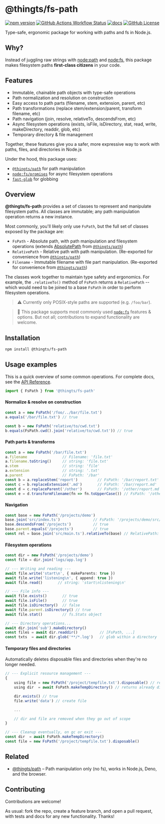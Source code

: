# @thingts/fs-path

[![npm version](https://img.shields.io/npm/v/@thingts/fs-path.svg)](https://www.npmjs.com/package/@thingts/fs-path)
[![GitHub Actions Workflow Status](https://img.shields.io/github/actions/workflow/status/thingts/fs-path/ci.yaml)](https://github.com/thingts/fs-path/actions/workflows/ci.yaml)
[![docs](https://img.shields.io/badge/docs-typedoc-blue)](https://thingts.github.io/fs-path/)
[![GitHub License](https://img.shields.io/github/license/thingts/fs-path)](LICENSE)


Type-safe, ergonomic package for working with paths and fs in Node.js.

## Why?

Instead of juggling raw strings with
[node:path](https://nodejs.org/api/path.html) and
[node:fs](https://nodejs.org/api/fs.html), this package makes
filesystem paths **first-class citizens** in your code.

## Features

* Immutable, chainable path objects with type-safe operations
* Path normalization and resolution on construction
* Easy access to path parts (filename, stem, extension, parent, etc)
* Path transformations (replace stem/extension/parent, transform filename, etc)
* Path navigation (join, resolve, relativeTo, descendsFrom, etc)
* Async filesystem operations (exists, isFile, isDirectory, stat, read, write, makeDirectory, readdir, glob, etc)
* Temporary directory & file management

Together, these features give you a safer, more expressive way to work with
paths, files, and directories in Node.js

Under the hood, this package uses:

* [`@thingts/path`](https://www.npmjs.com/package/@thingts/path) for path manipulation
* [`node:fs/promises`](https://nodejs.org/api/fs/promises.html) for async filesystem operations
* [`fast-glob`](https://www.npmjs.com/package/fast-glob) for globbing


## Overview

**@thingts/fs-path** provides a set of classes to represent and manipulate
filesystem paths.  All classes are immutable; any path manipulation
operation returns a new instance.

Most commonly, you'll likely only use `FsPath`, but the full set of classes exposed by the package are:

* `FsPath` - Absolute path, with path manipulation and filesystem operations (extends [AbsolutePath](https://thingts.github.io/path/classes/AbsolutePath.html) from [`@thingts/path`](https://www.npmjs.com/package/@thingts/path))
* `RelativePath` - Relative path with path manipulation.  (Re-exported for convenience from [`@thingts/path`](https://www.npmjs.com/package/@thingts/path))
* `Filename` - Immutable filename with file part manipulation.  (Re-exported for convenience from [`@thingts/path`](https://www.npmjs.com/package/@thingts/path))

The classes work together to maintain type safety and ergonomics.  For
example, the `.relativeTo()` method of `FsPath` returns a `RelativePath`
-- which would need to be joined to a base `FsPath` in order to
perform filesystem operations.

> ⚠️ Currently only POSIX-style paths are supported (e.g. `/foo/bar`).

> 🔧 This package supports most commonly used [`node:fs`](https://nodejs.org/api/fs.html) features & options.  But not all; contributions to expand functionality are welcome.


## Installation

```bash
npm install @thingts/fs-path
```

## Usage examples

This is a quick overview of some common operations. For complete docs, see the [API Reference](https://thingts.github.io/fs-path).


```typescript
import { FsPath } from '@thingts/fs-path'
``` 

#### Normalize & resolve on construction

```typescript
const a = new FsPath('/foo/../bar/file.txt')
a.equals('/bar/file.txt') // true

const b = new FsPath('relative/to/cwd.txt')
b.equals(FsPath.cwd().join('relative/to/cwd.txt')) // true
```

#### Path parts & transforms

```typescript
const a = new FsPath('/bar/file.txt')
a.filename                // Filename: 'file.txt'
a.filename.toString()     // string: 'file.txt'
a.stem                    // string: 'file'
a.extension               // string: '.txt'
a.parent                  // FsPath: '/bar'
const b = a.replaceStem('report')         // FsPath: '/bar/report.txt'
const c = b.replaceExtension('.md')       // FsPath: '/bar/report.md'
const d = c.replaceParent('/other')       // FsPath: '/other/report.md'
const e = d.transformFilename(fn => fn.toUpperCase()) // FsPath: '/other/REPORT.MD'
```

#### Navigation

```typescript
const base = new FsPath('/projects/demo')
base.join('src/index.ts')               // FsPath: '/projects/demo/src/index.ts'
base.descendsFrom('/projects')          // true
base.parent.equals('/projects')         // true
const rel = base.join('src/main.ts').relativeTo(base) // RelativePath: 'src/main.ts'
```

#### Filesystem operations

```typescript
const dir = new FsPath('/projects/demo')
const file = dir.join('logs/app.log')

// --- Writing and reading ---
await file.write('start\n', { makeParents: true })
await file.write('listening\n', { append: true })
await file.read()       // string: 'start\nlistening\n'

// --- File info ---
await file.exists()       // true
await file.isFile()       // true
await file.isDirectory()  // false
await file.parent.isDirectory() // true
await file.stat()         // fs.Stats object

// --- Directory operations...
await dir.join('sub').makeDirectory()
const files = await dir.readdir()          // [FsPath, ...]
const txts  = await dir.glob('**/*.log')   // glob within a directory
```

#### Temporary files and directories

Automatically deletes disposable files and directories when they're no
longer needed.

```typescript
// --- Explicit resource management ---
{
    using file = new FsPath('/project/tempfile.txt').disposable() // register for disposal
    using dir  = await FsPath.makeTempDirectory() // returns already disposable object

    dir.exists() // true
    file.write('data') // create file

    ...

    // dir and file are removed when they go out of scope
}

// --- Cleanup eventually, on gc or exit ---
const dir  = await FsPath.makeTempDirectory() 
const file = new FsPath('/project/tempfile.txt').disposable()
```

## Related

* [@thingts/path](https://www.npmjs.com/package/@thingts/path) – Path manipulation only (no fs), works in Node.js, Deno, and the browser.

## Contributing

Contributions are welcome!

As usual: fork the repo, create a feature branch, and open a
pull request, with tests and docs for any new functionality.  Thanks!
